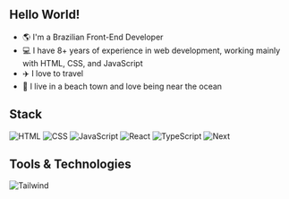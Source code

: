 ## Hello World!
- 🌎 I'm a Brazilian Front-End Developer
- 💻 I have 8+ years of experience in web development, working mainly with HTML, CSS, and JavaScript
- ✈️ I love to travel
- 🌊 I live in a beach town and love being near the ocean

## Stack
![HTML](https://img.shields.io/badge/-HTML-E54C21?logo=html5&logoColor=white&style=flat)
![CSS](https://img.shields.io/badge/-CSS-264de4?logo=css3&logoColor=white&style=flat)
![JavaScript](https://img.shields.io/badge/-JavaScript-bfae15?logo=javascript&logoColor=white&style=flat)
![React](https://img.shields.io/badge/-React-00ccff?logo=react&logoColor=white&style=flat)
![TypeScript](https://img.shields.io/badge/-TypeScript-3178C6?logo=typescript&logoColor=white&style=flat)
![Next](https://img.shields.io/badge/-Next-232323?logo=next.js&logoColor=white&style=flat)

## Tools & Technologies
![Tailwind](https://img.shields.io/badge/-Tailwind-E54C21?logo=tailwind&logoColor=white&style=flat)
